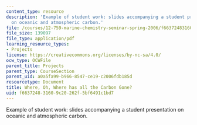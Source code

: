 ```yaml
---
content_type: resource
description: 'Example of student work: slides accompanying a student presentation
  on oceanic and atmospheric carbon.'
file: /courses/12-759-marine-chemistry-seminar-spring-2006/f663724831609c20262f5bf6491c1bd7_Anon_b.pdf
file_size: 139097
file_type: application/pdf
learning_resource_types:
- Projects
license: https://creativecommons.org/licenses/by-nc-sa/4.0/
ocw_type: OCWFile
parent_title: Projects
parent_type: CourseSection
parent_uid: a0a5fa99-b966-8547-ce19-c2006fdb185d
resourcetype: Document
title: Where, Oh, Where has all the Carbon Gone?
uid: f6637248-3160-9c20-262f-5bf6491c1bd7
---
```

Example of student work: slides accompanying a student presentation on oceanic and atmospheric carbon.